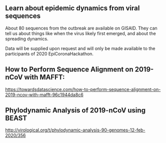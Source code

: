 ## Learn about epidemic dynamics from viral sequences

About 80 sequences from the outbreak are available on GISAID. They can tell us about things like when the virus likely first emerged, and about the spreading dynamics.

 Data will be supplied upon request and will only be made available to the participants of 2020 EpiCoronaHackathon.

## How to Perform Sequence Alignment on 2019-nCoV with MAFFT:

https://towardsdatascience.com/how-to-perform-sequence-alignment-on-2019-ncov-with-mafft-96c1944da8c6

## Phylodynamic Analysis of 2019-nCoV using BEAST 

http://virological.org/t/phylodynamic-analysis-90-genomes-12-feb-2020/356
